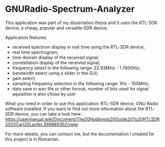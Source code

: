 # GNURadio-Spectrum-Analyzer

This application was part of my dissertation thesis and it uses the RTL-SDR device, a cheap, popular and versatile SDR device.

Application features: 

- received spectrum display in real time using the RTL-SDR device;
- real time spectrogram;
- time domain display of the received signal;
- constellation display of the received signal;
- frequency select in the following range: 22.93MHz - 1.760GHz;
- bandwidth select using a slider in the GUI;
- gain select;
- sampling frequency selection in the following range: 1Hz - 100MHz;
- data save in wav file or other format, number of bits used for signal aquisition is also chose by user

What you need in order to use this application: RTL-SDR device, GNU Radio software installed. 
If you want to find out more information about the RTL-SDR device, you can take a look here: https://usermanual.wiki/Document/The20Hobbyists20Guide20To20RTLSDR2020Carl20Laufer.399886352/view

For more details, you can contact me, but the documentation I created for this project is in Romanian. 
